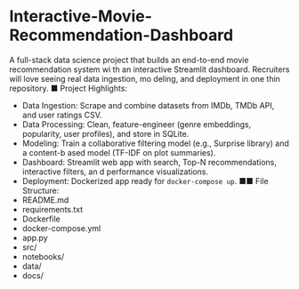 # Interactive-Movie-Recommendation-Dashboard
A full-stack data science project that builds an end-to-end movie recommendation system wi
th an interactive Streamlit dashboard. Recruiters will love seeing real data ingestion, mo
deling, and deployment in one thin repository.
■ Project Highlights:
- Data Ingestion: Scrape and combine datasets from IMDb, TMDb API, and user ratings CSV.
- Data Processing: Clean, feature-engineer (genre embeddings, popularity, user profiles),
and store in SQLite.
- Modeling: Train a collaborative filtering model (e.g., Surprise library) and a content-b
ased model (TF-IDF on plot summaries).
- Dashboard: Streamlit web app with search, Top-N recommendations, interactive filters, an
d performance visualizations.
- Deployment: Dockerized app ready for `docker-compose up`.
■■ File Structure:
- README.md
- requirements.txt
- Dockerfile
- docker-compose.yml
- app.py
- src/
- notebooks/
- data/
- docs/
